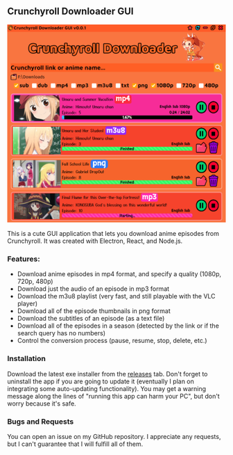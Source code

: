 ## Crunchyroll Downloader GUI

<img src="assets/example.png">

This is a cute GUI application that lets you download anime episodes from Crunchyroll. It was created with Electron, React, and Node.js.

### Features:
- Download anime episodes in mp4 format, and specify a quality (1080p, 720p, 480p)
- Download just the audio of an episode in mp3 format
- Download the m3u8 playlist (very fast, and still playable with the VLC player)
- Download all of the episode thumbnails in png format
- Download the subtitles of an episode (as a text file)
- Download all of the episodes in a season (detected by the link or if the search query has no numbers)
- Control the conversion process (pause, resume, stop, delete, etc.)

### Installation

Download the latest exe installer from the [releases](https://github.com/Tenpi/Crunchyroll-Downloader-GUI/releases) tab. Don't forget to
uninstall the app if you are going to update it (eventually I plan on integrating some auto-updating functionality). You may get a warning
message along the lines of "running this app can harm your PC", but don't worry because it's safe.

### Bugs and Requests

You can open an issue on my GitHub repository. I appreciate any requests, but I can't guarantee that I will fulfill all of them.